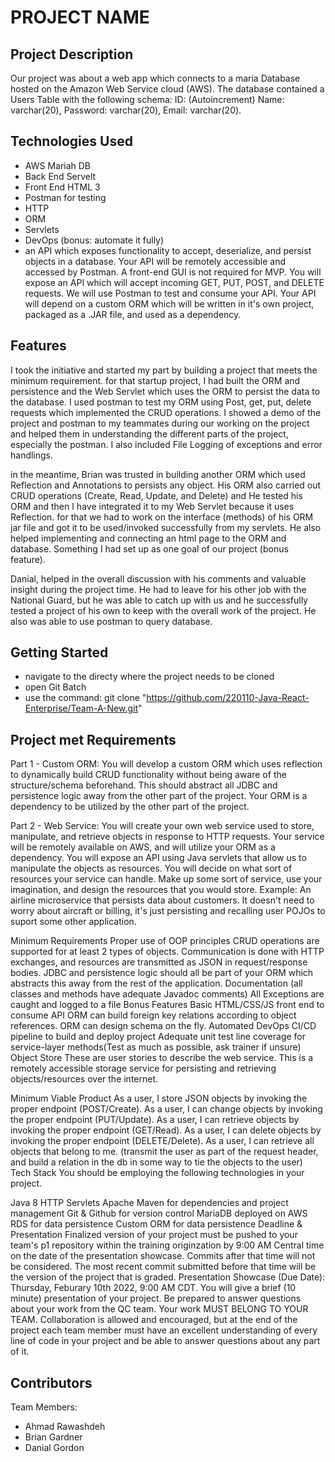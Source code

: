 # PROJECT NAME

## Project Description

Our project was about a web app which connects to a maria Database hosted on the Amazon Web Service cloud (AWS). 
The database contained a Users Table with the following schema:
ID: (Autoincrement)
Name: varchar(20),
Password: varchar(20),
Email: varchar(20).

## Technologies Used

* AWS Mariah DB 
* Back End Servelt 
* Front End HTML 3 
* Postman for testing
* HTTP
* ORM
* Servlets
* DevOps (bonus: automate it fully)
* an API which exposes functionality to accept, deserialize, and persist objects in a database. Your API will be remotely accessible and accessed by Postman. A front-end GUI is not required for MVP. You will expose an API which will accept incoming GET, PUT, POST, and DELETE requests. We will use Postman to test and consume your API. Your API will depend on a custom ORM which will be written in it's own project, packaged as a .JAR file, and used as a dependency.


## Features

I took the initiative and started my part by building a project that meets the minimum requirement. 
for that startup project, I had built the ORM and persistence and the Web Servlet which uses the ORM to persist the data to the database. 
I used postman to test my ORM using Post, get, put, delete requests which implemented the CRUD operations. 
I showed a demo of the project and postman to my teammates during our working on the project and helped them in understanding the different parts of the project, especially the postman. 
I also included File Logging of exceptions and error handlings. 

in the meantime, Brian was trusted in building another ORM which used Reflection and Annotations to persists any object. 
His ORM also carried out CRUD operations (Create, Read, Update, and Delete) and He tested his ORM and then I have integrated it to my Web Servlet because it uses Reflection. 
for that we had to work on the interface (methods) of his ORM jar file and got it to be used/invoked successfully from my servlets. 
He also helped implementing and connecting an html page to the ORM and database. Something I had set up as one goal of our project (bonus feature). 

Danial, helped in the overall discussion with his comments and valuable insight during the project time. He had to leave for his other job with the National Guard, 
but he was able to catch up with us and he successfully tested a project of his own to keep with the overall work of the project. 
He also was able to use postman to query database.  

## Getting Started
   
* navigate to the directy where the project needs to be cloned
* open Git Batch
* use the command: git clone "https://github.com/220110-Java-React-Enterprise/Team-A-New.git"

## Project met Requirements

Part 1 - Custom ORM:
You will develop a custom ORM which uses reflection to dynamically build CRUD functionality without being aware of the structure/schema beforehand. This should abstract all JDBC and persistence logic away from the other part of the project. Your ORM is a dependency to be utilized by the other part of the project.

Part 2 - Web Service:
You will create your own web service used to store, manipulate, and retrieve objects in response to HTTP requests. Your service will be remotely available on AWS, and will utilize your ORM as a dependency. You will expose an API using Java servlets that allow us to manipulate the objects as resources. You will decide on what sort of resources your service can handle. Make up some sort of service, use your imagination, and design the resources that you would store. Example: An airline microservice that persists data about customers. It doesn't need to worry about aircraft or billing, it's just persisting and recalling user POJOs to suport some other application.

Minimum Requirements
Proper use of OOP principles
CRUD operations are supported for at least 2 types of objects.
Communication is done with HTTP exchanges, and resources are transmitted as JSON in request/response bodies.
JDBC and persistence logic should all be part of your ORM which abstracts this away from the rest of the application.
Documentation (all classes and methods have adequate Javadoc comments)
All Exceptions are caught and logged to a file
Bonus Features
Basic HTML/CSS/JS front end to consume API
ORM can build foreign key relations according to object references.
ORM can design schema on the fly.
Automated DevOps CI/CD pipeline to build and deploy project
Adequate unit test line coverage for service-layer methods(Test as much as possible, ask trainer if unsure)
Object Store
These are user stories to describe the web service. This is a remotely accessible storage service for persisting and retrieving objects/resources over the internet.

Minimum Viable Product
As a user, I store JSON objects by invoking the proper endpoint (POST/Create).
As a user, I can change objects by invoking the proper endpoint (PUT/Update).
As a user, I can retrieve objects by invoking the proper endpoint (GET/Read).
As a user, I can delete objects by invoking the proper endpoint (DELETE/Delete).
As a user, I can retrieve all objects that belong to me. (transmit the user as part of the request header, and build a relation in the db in some way to tie the objects to the user)
Tech Stack
You should be employing the following technologies in your project.

Java 8
HTTP
Servlets
Apache Maven for dependencies and project management
Git & Github for version control
MariaDB deployed on AWS RDS for data persistence
Custom ORM for data persistence
Deadline & Presentation
Finalized version of your project must be pushed to your team's p1 repository within the training originzation by 9:00 AM Central time on the date of the presentation showcase. Commits after that time will not be considered. The most recent commit submitted before that time will be the version of the project that is graded.
Presentation Showcase (Due Date): Thursday, Feburary 10th 2022, 9:00 AM CDT.
You will give a brief (10 minute) presentation of your project. Be prepared to answer questions about your work from the QC team.
Your work MUST BELONG TO YOUR TEAM. Collaboration is allowed and encouraged, but at the end of the project each team member must have an excellent understanding of every line of code in your project and be able to answer questions about any part of it.


## Contributors

Team Members: 
  * Ahmad Rawashdeh
  * Brian Gardner 
  * Danial Gordon
  

